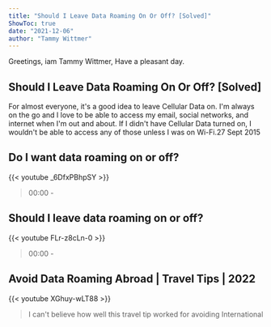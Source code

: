 ```yaml
---
title: "Should I Leave Data Roaming On Or Off? [Solved]"
ShowToc: true 
date: "2021-12-06"
author: "Tammy Wittmer" 
---
```


Greetings, iam Tammy Wittmer, Have a pleasant day.
## Should I Leave Data Roaming On Or Off? [Solved]
For almost everyone, it's a good idea to leave Cellular Data on. I'm always on the go and I love to be able to access my email, social networks, and internet when I'm out and about. If I didn't have Cellular Data turned on, I wouldn't be able to access any of those unless I was on Wi-Fi.27 Sept 2015

## Do I want data roaming on or off?
{{< youtube _6DfxPBhpSY >}}
>00:00 - 

## Should I leave data roaming on or off?
{{< youtube FLr-z8cLn-0 >}}
>00:00 - 

## Avoid Data Roaming Abroad | Travel Tips | 2022
{{< youtube XGhuy-wLT88 >}}
>I can't believe how well this travel tip worked for avoiding International 

